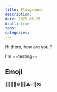 ```yaml
---
title: Playground
description: 
date: 2025-06-25
draft: true
tags: 
categories:
---
```


Hi there, how are you ?

I'm ==testing==

## Emoji

🚀💡🔧🔁⚙️📝📌⚠️✅🍒❌ℹ️